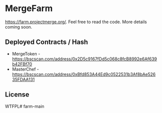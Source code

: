 # MergeFarm

https://farm.projectmerge.org/. Feel free to read the code. More details coming soon.

## Deployed Contracts / Hash

- MergeToken - https://bscscan.com/address/0x2D5c9167fDd5c068c8fcB8992e6Af639b42FBf70
- MasterChef - https://bscscan.com/address/0xBfd853A44Ed9c0522531b3Af8bAe52635FDAA131

## License

WTFPL# farm-main

